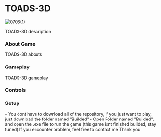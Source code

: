 <h1>TOADS-3D</h1>

![0706(1)](https://github.com/TottAditS/TOADS-3D/assets/154248410/e59ed902-6c71-49ca-b3f4-2a348b2937da)

<p>
  TOADS-3D description
</p>
  
<h3>About Game</h3>
TOADS-3D abouts

<h3>Gameplay</h3>
TOADS-3D gameplay

<h3>Controls</h3>


<h3>Setup</h3>
- You dont have to download all of the repository, if you just want to play, just download the folder named "Builded"
- Open Folder named "Builded", and open the .exe file to run the game
(this game isnt finished builded, stay tuned)
If you encounter problem, feel free to contact me
Thank you
